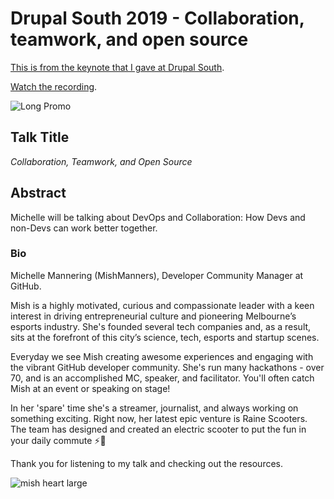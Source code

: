 # Drupal South 2019 - Collaboration, teamwork, and open source

[This is from the keynote that I gave at Drupal South](https://drupalsouth.org/events/drupalsouth-hobart-2019/sessions/skpr-keynote-michelle-mannering).

[Watch the recording](https://youtu.be/XbwdhgBiCGQ).

![Long Promo](https://user-images.githubusercontent.com/36594527/203936040-683bcd56-4772-4351-b7af-4ff4ab489520.png)

## Talk Title

_Collaboration, Teamwork, and Open Source_

## Abstract

Michelle will be talking about DevOps and Collaboration: How Devs and non-Devs can work better together.

### Bio

Michelle Mannering (MishManners), Developer Community Manager at GitHub.

Mish is a highly motivated, curious and compassionate leader with a keen interest in driving entrepreneurial culture and pioneering Melbourne’s esports industry. She's founded several tech companies and, as a result, sits at the forefront of this city’s science, tech, esports and startup scenes.

Everyday we see Mish creating awesome experiences and engaging with the vibrant GitHub developer community. She's run many hackathons - over 70, and is an accomplished MC, speaker, and facilitator. You'll often catch Mish at an event or speaking on stage!

In her 'spare' time she's a streamer, journalist, and always working on something exciting. Right now, her latest epic venture is Raine Scooters. The team has designed and created an electric scooter to put the fun in your daily commute ⚡🛴

Thank you for listening to my talk and checking out the resources.

![mish heart large](https://user-images.githubusercontent.com/36594527/195619762-82827b2e-bfdd-49b6-b8df-5b9e15f4f044.png)
